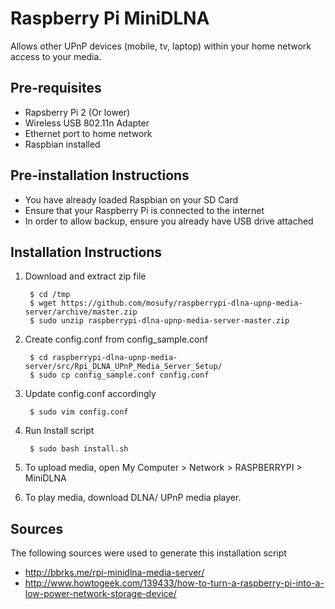 # Raspberry Pi MiniDLNA
Allows other UPnP devices (mobile, tv, laptop) within your home network access to your media.

## Pre-requisites
- Rapsberry Pi 2 (Or lower)
- Wireless USB 802.11n Adapter
- Ethernet port to home network
- Raspbian installed

## Pre-installation Instructions
- You have already loaded Raspbian on your SD Card
- Ensure that your Raspberry Pi is connected to the internet
- In order to allow backup, ensure you already have USB drive attached

## Installation Instructions

1. Download and extract zip file

        $ cd /tmp
        $ wget https://github.com/mosufy/raspberrypi-dlna-upnp-media-server/archive/master.zip
        $ sudo unzip raspberrypi-dlna-upnp-media-server-master.zip

2. Create config.conf from config_sample.conf

        $ cd raspberrypi-dlna-upnp-media-server/src/Rpi_DLNA_UPnP_Media_Server_Setup/
        $ sudo cp config_sample.conf config.conf

3. Update config.conf accordingly

        $ sudo vim config.conf

4. Run Install script

        $ sudo bash install.sh

6. To upload media, open My Computer > Network > RASPBERRYPI > MiniDLNA

7. To play media, download DLNA/ UPnP media player.

## Sources
The following sources were used to generate this installation script

- http://bbrks.me/rpi-minidlna-media-server/
- http://www.howtogeek.com/139433/how-to-turn-a-raspberry-pi-into-a-low-power-network-storage-device/